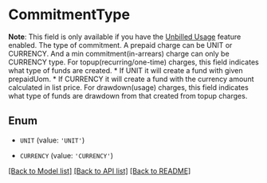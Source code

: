 # CommitmentType

**Note**: This field is only available if you have the [Unbilled Usage](https://knowledgecenter.zuora.com/Zuora_Billing/Bill_your_customers/Bill_for_usage_or_prepaid_products/Advanced_Consumption_Billing/Unbilled_Usage) feature enabled.    The type of commitment. A prepaid charge can be UNIT or CURRENCY. And a min commitment(in-arrears) charge can only be CURRENCY type. For topup(recurring/one-time) charges, this field indicates what type of funds are created.  * If UNIT it will create a fund with given prepaidUom. * If CURRENCY it will create a fund with the currency amount calculated in list price. For drawdown(usage) charges, this field indicates what type of funds are drawdown from that created from topup charges. 

## Enum

* `UNIT` (value: `'UNIT'`)

* `CURRENCY` (value: `'CURRENCY'`)

[[Back to Model list]](../README.md#documentation-for-models) [[Back to API list]](../README.md#documentation-for-api-endpoints) [[Back to README]](../README.md)


